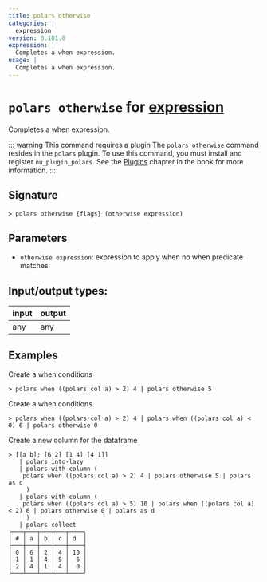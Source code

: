 ```yaml
---
title: polars otherwise
categories: |
  expression
version: 0.101.0
expression: |
  Completes a when expression.
usage: |
  Completes a when expression.
---
```

<!-- This file is automatically generated. Please edit the command in https://github.com/nushell/nushell instead. -->

# `polars otherwise` for [expression](/commands/categories/expression.md)

<div class='command-title'>Completes a when expression.</div>

::: warning This command requires a plugin
The `polars otherwise` command resides in the `polars` plugin.
To use this command, you must install and register `nu_plugin_polars`.
See the [Plugins](/book/plugins.html) chapter in the book for more information.
:::


## Signature

```> polars otherwise {flags} (otherwise expression)```

## Parameters

 -  `otherwise expression`: expression to apply when no when predicate matches


## Input/output types:

| input | output |
| ----- | ------ |
| any   | any    |

## Examples

Create a when conditions
```nu
> polars when ((polars col a) > 2) 4 | polars otherwise 5

```

Create a when conditions
```nu
> polars when ((polars col a) > 2) 4 | polars when ((polars col a) < 0) 6 | polars otherwise 0

```

Create a new column for the dataframe
```nu
> [[a b]; [6 2] [1 4] [4 1]]
   | polars into-lazy
   | polars with-column (
    polars when ((polars col a) > 2) 4 | polars otherwise 5 | polars as c
     )
   | polars with-column (
    polars when ((polars col a) > 5) 10 | polars when ((polars col a) < 2) 6 | polars otherwise 0 | polars as d
     )
   | polars collect
╭───┬───┬───┬───┬────╮
│ # │ a │ b │ c │ d  │
├───┼───┼───┼───┼────┤
│ 0 │ 6 │ 2 │ 4 │ 10 │
│ 1 │ 1 │ 4 │ 5 │  6 │
│ 2 │ 4 │ 1 │ 4 │  0 │
╰───┴───┴───┴───┴────╯

```
